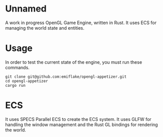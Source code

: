 # Unnamed
A work in progress OpenGL Game Engine, written in Rust. 
It uses ECS for managing the world state and entities.

# Usage
In order to test the current state of the engine, you must run these commands.
```
git clone git@github.com:emiflake/opengl-appetizer.git
cd opengl-appetizer
cargo run
```
# ECS
It uses SPECS Parallel ECS to create the ECS system.
It uses GLFW for handling the window management and the Rust GL bindings for rendering the world.
